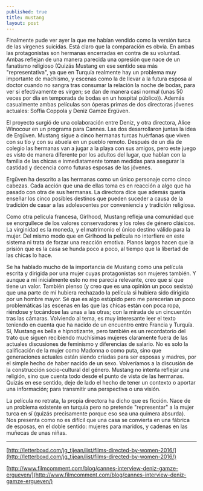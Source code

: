 ```yaml
---
published: true
title: mustang
layout: post
---
```

Finalmente pude ver ayer la que me habían vendido como la versión turca de las vírgenes suicidas. Está claro que la comparación es obvia. En ambas las protagonistas son hermanas encerradas en contra de su voluntad. Ambas reflejan de una manera parecida una opresión que nace de un fanatismo religioso (Quizás Mustang en ese sentido sea más "representativa", ya que en Turquía realmente hay un problema muy importante de machismo, y escenas como la de llevar a la futura esposa al doctor cuando no sangra tras consumar la relación la noche de bodas, para ver si efectivamente es virgen; se dan de manera casi normal (unas 50 veces por día en temporada de bodas en un hospital público)). Además casualmente ambas películas son óperas primas de dos directoras jóvenes actuales: Soffia Coppola y Deniz Gamze Ergüven.

El proyecto surgió de una colaboración entre Deniz, y otra directora, Alice Winocour en un programa para Cannes. Las dos desarrollaron juntas la idea de Ergüven. Mustang sigue a cinco hermanas turcas huérfanas que viven con su tío y con su abuela en un pueblo remoto. Después de un día de colegio las hermanas van a jugar a la playa con sus amigos, pero este juego es visto de manera diferente por los adultos del lugar, que hablan con la familia de las chicas  e inmediatamente toman medidas para asegurar la castidad y decencia como futuras esposas de las jóvenes.  

Ergüven ha descrito a las hermanas como un único personaje como cinco cabezas. Cada acción que una de ellas toma es en reacción a algo que ha pasado con otra de sus hermanas. La directora dice que además quería enseñar los cinco posibles destinos que pueden suceder a causa de la tradición de casar a las adolescentes por conveniencia y tradición religiosa. 

Como otra pelicula francesa, Girlhood, Mustang refleja una comunidad que se enorgullece de los valores conservadores y los roles de género clásicos. La virginidad es la moneda, y el matrimonio el único destino válido para la mujer. Del mismo modo que en Girlhood la película no interfiere en este sistema ni trata de forzar una reacción emotiva. Planos largos hacen que la prisión que es la casa se hunda poco a poco, al tiempo que la libertad de las chicas lo hace. 

Se ha hablado mucho de la importancia de Mustang como una película escrita y dirigida por una mujer cuyas protagonistas son mujeres también. Y aunque a mí inicialmente esto no me parecía relevante, creo que sí que tiene un valor. También pienso (y creo que es una opinión un poco sexista) que una parte de mí hubiera rechazado la película si hubiera sido dirigida por un hombre mayor. Sé que es algo estúpido pero me parecerían un poco problemáticas las escenas en las que las chicas están con poca ropa, riéndose y tocándose las unas a las otras; con la mirada de un cincuentón tras las cámaras. Volviendo al tema, es muy interesante leer el texto teniendo en cuenta que ha nacido de un encuentro entre Francia y Turquía. Sí, Mustang es bella e hipnotizante, pero también es un recordatorio del trato que siguen recibiendo muchísimas mujeres  claramente fuera de las actuales discusiones de feminismo y diferencias de salario. No es solo la calificación de la mujer como Madonna o como puta, sino que generaciones actuales están siendo criadas para ser esposas y madres, por el simple hecho de haber nacido de un sexo. Volveríamos a la discusión de la construcción socio-cultural del género. Mustang no intenta reflejar una religión, sino que cuenta todo desde el punto de vista de las hermanas. Quizás en ese sentido, deje de lado el hecho de tener un contexto o aportar una información; para transmitir una perspectiva o una visión.

La película no retrata, la propia directora ha dicho que es ficción. Nace de un problema existente en turquía pero no pretende "representar" a la mujer turca en sí (quizás precisamente porque eso sea una quimera absurda). Nos presenta como no es difícil que una casa se convierta en una fábrica de esposas, en el doble sentido: mujeres para maridos, y cadenas en las muñecas de unas niñas. 

***

[http://letterboxd.com/jg_tijean/list/films-directed-by-women-2016/](http://letterboxd.com/jg_tijean/list/films-directed-by-women-2016/)


[http://www.filmcomment.com/blog/cannes-interview-deniz-gamze-ergueven/](http://www.filmcomment.com/blog/cannes-interview-deniz-gamze-ergueven/)